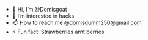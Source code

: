 - 👋 Hi, I’m @Domisgoat
- 👀 I’m interested in hacks
- 📫 How to reach me @domisdumm250@gmail.com
- ⚡ Fun fact: Strawberries arnt berries

<!---
Domisgoat/Domisgoat is a ✨ special ✨ repository because its `README.md` (this file) appears on your GitHub profile.
You can click the Preview link to take a look at your changes.
--->
